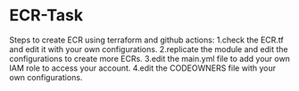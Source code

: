 # ECR-Task
Steps to create ECR using terraform and github actions:
1.check the ECR.tf and edit it with your own configurations.
2.replicate the module and edit the configurations to create more ECRs.
3.edit the main.yml file to add your own IAM role to access your account.
4.edit the CODEOWNERS file with your own configurations.
